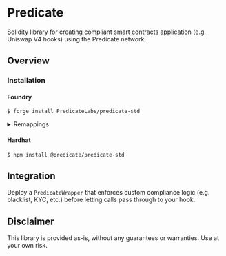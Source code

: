 # Predicate

Solidity library for creating compliant smart contracts application (e.g. Uniswap V4 hooks) using the Predicate network.

## Overview

### Installation

#### Foundry 
```
$ forge install PredicateLabs/predicate-std 
```

<details>

For a Uniswap V4 hook:

Add `@PredicateLabs/uniswap-hook/=lib/predicate-std/src/` in `remappings.txt`

<summary>Remappings</summary>

</details>

#### Hardhat

```
$ npm install @predicate/predicate-std
```

## Integration

Deploy a `PredicateWrapper` that enforces custom compliance logic (e.g. blacklist, KYC, etc.) before letting calls pass through to your hook.

## Disclaimer

This library is provided as-is, without any guarantees or warranties. Use at your own risk.
